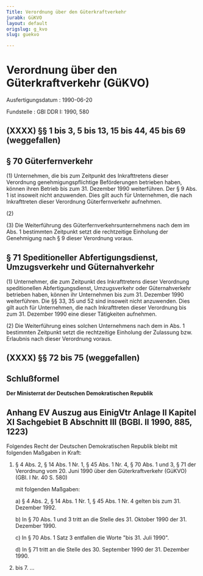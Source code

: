 ```yaml
---
Title: Verordnung über den Güterkraftverkehr
jurabk: GüKVO
layout: default
origslug: g_kvo
slug: guekvo

---
```


# Verordnung über den Güterkraftverkehr (GüKVO)

Ausfertigungsdatum
:   1990-06-20

Fundstelle
:   GBl DDR I: 1990, 580

## (XXXX) §§ 1 bis 3, 5 bis 13, 15 bis 44, 45 bis 69 (weggefallen)

## § 70 Güterfernverkehr

(1) Unternehmen, die bis zum Zeitpunkt des Inkrafttretens dieser
Verordnung genehmigungspflichtige Beförderungen betrieben haben,
können ihren Betrieb bis zum 31. Dezember 1990 weiterführen. Der § 9
Abs. 1 ist insoweit nicht anzuwenden. Dies gilt auch für Unternehmen,
die nach Inkrafttreten dieser Verordnung Güterfernverkehr aufnehmen.

(2)

(3) Die Weiterführung des Güterfernverkehrsunternehmens nach dem im
Abs. 1 bestimmten Zeitpunkt setzt die rechtzeitige Einholung der
Genehmigung nach § 9 dieser Verordnung voraus.

## § 71 Speditioneller Abfertigungsdienst, Umzugsverkehr und Güternahverkehr

(1) Unternehmer, die zum Zeitpunkt des Inkrafttretens dieser
Verordnung speditionellen Abfertigungsdienst, Umzugsverkehr oder
Güternahverkehr betrieben haben, können ihr Unternehmen bis zum 31.
Dezember 1990 weiterführen. Die §§ 33, 35 und 52 sind insoweit nicht
anzuwenden. Dies gilt auch für Unternehmen, die nach Inkrafttreten
dieser Verordnung bis zum 31. Dezember 1990 eine dieser Tätigkeiten
aufnehmen.

(2) Die Weiterführung eines solchen Unternehmens nach dem in Abs. 1
bestimmten Zeitpunkt setzt die rechtzeitige Einholung der Zulassung
bzw. Erlaubnis nach dieser Verordnung voraus.

## (XXXX) §§ 72 bis 75 (weggefallen)

## Schlußformel

**Der Ministerrat der Deutschen Demokratischen Republik**

## Anhang EV Auszug aus EinigVtr Anlage II Kapitel XI Sachgebiet B Abschnitt III (BGBl. II 1990, 885, 1223)

Folgendes Recht der Deutschen Demokratischen Republik bleibt mit
folgenden Maßgaben in Kraft:

1.  § 4 Abs. 2, § 14 Abs. 1 Nr. 1, § 45 Abs. 1 Nr. 4, § 70 Abs. 1 und 3, §
    71 der Verordnung vom 20. Juni 1990 über den Güterkraftverkehr (GüKVO)
    (GBl. I Nr. 40 S. 580)

    mit folgenden Maßgaben:

    a)  § 4 Abs. 2, § 14 Abs. 1 Nr. 1, § 45 Abs. 1 Nr. 4 gelten bis zum 31.
        Dezember 1992.


    b)  In § 70 Abs. 1 und 3 tritt an die Stelle des 31. Oktober 1990 der 31.
        Dezember 1990.


    c)  In § 70 Abs. 1 Satz 3 entfallen die Worte "bis 31. Juli 1990".


    d)  In § 71 tritt an die Stelle des 30. September 1990 der 31. Dezember
        1990\.





2.  bis 7. ...




